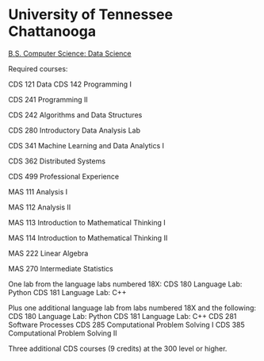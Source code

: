 # University of Tennessee Chattanooga

[B.S. Computer Science: Data Science](https://www.lvc.edu/academics/programs-of-study/computer-data-science/degree-requirements/)

Required courses: 

CDS 121 Data CDS 142 Programming I

 CDS 241 Programming II

 CDS 242 Algorithms and Data Structures

 CDS 280 Introductory Data Analysis Lab 

CDS 341 Machine Learning and Data Analytics I 

CDS 362 Distributed Systems 

CDS 499 Professional Experience

 MAS 111 Analysis I

 MAS 112 Analysis II 

MAS 113 Introduction to Mathematical Thinking I 

MAS 114 Introduction to Mathematical Thinking II 

MAS 222 Linear Algebra

 MAS 270 Intermediate Statistics

One lab from the language labs numbered 18X: CDS 180 Language Lab: Python CDS 181 Language Lab: C++

Plus one additional language lab from labs numbered 18X and the following: CDS 180 Language Lab: Python CDS 181 Language Lab: C++ CDS 281 Software Processes CDS 285 Computational Problem Solving I CDS 385 Computational Problem Solving II

Three additional CDS courses \(9 credits\) at the 300 level or higher.

